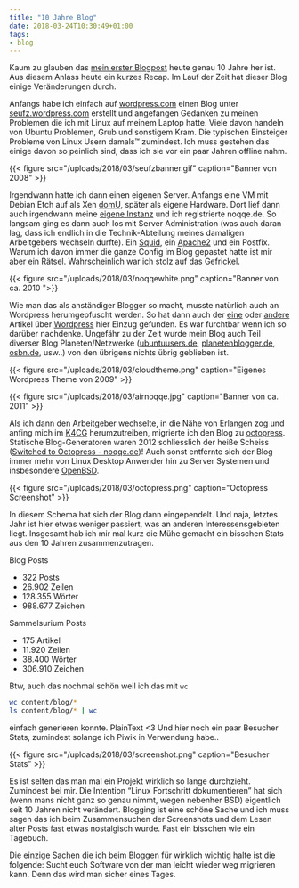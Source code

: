 ```yaml
---
title: "10 Jahre Blog"
date: 2018-03-24T10:30:49+01:00
tags:
- blog
---
```


Kaum zu glauben das [mein erster Blogpost](/blog/2008/03/24/hallo-welt-2/) heute genau
10 Jahre her ist. Aus diesem Anlass heute ein kurzes Recap. Im Lauf der Zeit
hat dieser Blog einige Veränderungen durch.

Anfangs habe ich einfach auf [wordpress.com](https://wordpress.com) einen Blog
unter [seufz.wordpress.com](http://seufz.wordpress.com) erstellt und angefangen
Gedanken zu meinen Problemen die ich mit Linux auf meinem Laptop hatte.  Viele
davon handeln von Ubuntu Problemen, Grub und sonstigem Kram. Die typischen
Einsteiger Probleme von Linux Usern damals™ zumindest. Ich muss gestehen das
einige davon so peinlich sind, dass ich sie vor ein paar Jahren offline nahm.

{{< figure src="/uploads/2018/03/seufzbanner.gif" caption="Banner von 2008" >}}

Irgendwann hatte ich dann einen eigenen Server. Anfangs eine VM mit Debian Etch
auf als Xen [domU](https://wiki.xen.org/wiki/DomU), später als eigene Hardware. Dort lief dann auch irgendwann
meine [eigene Instanz](https://noqqe.de/blog/2009/02/23/noqqede-relaunch-des-blogs/) und ich
registrierte noqqe.de.  So langsam ging es dann auch los mit Server
Administration (was auch daran lag, dass ich endlich in die Technik-Abteilung
meines damaligen Arbeitgebers wechseln durfte). Ein
[Squid](/blog/2008/08/30/squid-opensource-proxyserver/), ein
[Apache2](/blog/2008/09/10/mein-erster-apache2/) und ein
Postfix. Warum ich davon immer die ganze Config im Blog gepastet hatte ist mir
aber ein Rätsel. Wahrscheinlich war ich stolz auf das Gefrickel.

{{< figure src="/uploads/2018/03/noqqewhite.png" caption="Banner von ca. 2010 ">}}

Wie man das als anständiger  Blogger so macht, musste natürlich auch an
Wordpress herumgepfuscht werden. So hat dann auch der
[eine](/blog/2010/04/05/wordpress-archive-page-erstellen/)
oder [andere](/blog/2009/12/17/wordpress-rss-und-planet/)
Artikel über [Wordpress](/tags/wordpress/) hier Einzug
gefunden. Es war furchtbar wenn ich so darüber nachdenke. Ungefähr zu der Zeit
wurde mein Blog auch Teil diverser Blog Planeten/Netzwerke
([ubuntuusers.de](https://ubuntuusers.de),
[planetenblogger.de](http://planetenblogger.de), [osbn.de](https://osbn.de),
usw..) von den übrigens nichts übrig geblieben ist.

{{< figure src="/uploads/2018/03/cloudtheme.png" caption="Eigenes Wordpress Theme von 2009" >}}

{{< figure src="/uploads/2018/03/airnoqqe.jpg" caption="Banner von ca. 2011" >}}

Als ich dann den Arbeitgeber wechselte, in die Nähe von Erlangen zog und anfing
mich im [K4CG](https://k4cg.org) herumzutreiben, migrierte  ich den Blog zu
[octopress](https://octopress.org). Statische Blog-Generatoren waren 2012
schliesslich der heiße Scheiss ([Switched to Octopress - noqqe.de](/blog/2012/03/05/switched-to-octopress/))! Auch
sonst entfernte sich der Blog immer mehr von Linux Desktop Anwender hin zu
Server Systemen und insbesondere [OpenBSD](https://noqqe.de/tags/openbsd/).

{{< figure src="/uploads/2018/03/octopress.png" caption="Octopress Screenshot" >}}

In diesem Schema hat sich der Blog dann eingependelt. Und naja, letztes Jahr
ist hier etwas weniger passiert, was an anderen Interessensgebieten liegt.
Insgesamt hab ich mir mal kurz die Mühe gemacht ein bisschen Stats aus den 10
Jahren zusammenzutragen.

Blog Posts

* 322 Posts
* 26.902 Zeilen
* 128.355 Wörter
* 988.677 Zeichen

Sammelsurium Posts

* 175 Artikel
* 11.920 Zeilen
* 38.400 Wörter
* 306.910 Zeichen

Btw, auch das nochmal schön weil ich das mit `wc`

``` bash
wc content/blog/*
ls content/blog/* | wc
```

einfach generieren konnte. PlainText <3 Und hier noch ein paar Besucher Stats,
zumindest solange ich Piwik in Verwendung habe..

{{< figure src="/uploads/2018/03/screenshot.png" caption="Besucher Stats" >}}

Es ist selten das man mal ein Projekt wirklich so lange durchzieht. Zumindest
bei mir. Die Intention “Linux Fortschritt dokumentieren” hat sich (wenn mans
nicht ganz so genau nimmt, wegen nebenher BSD) eigentlich seit 10 Jahren nicht
verändert. Blogging ist eine schöne Sache und ich muss sagen das ich beim
Zusammensuchen der Screenshots und dem Lesen alter Posts fast etwas
nostalgisch wurde. Fast ein bisschen wie ein Tagebuch.

Die einzige Sachen die ich beim Bloggen für wirklich wichtig halte ist die
folgende: Sucht euch Software von der man leicht wieder weg migrieren kann.
Denn das wird man sicher eines Tages.
